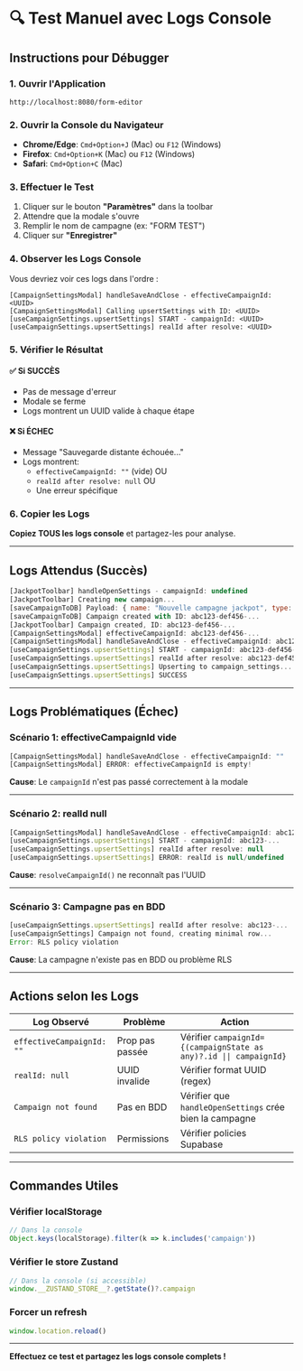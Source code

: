 # 🔍 Test Manuel avec Logs Console

## Instructions pour Débugger

### 1. Ouvrir l'Application
```
http://localhost:8080/form-editor
```

### 2. Ouvrir la Console du Navigateur
- **Chrome/Edge**: `Cmd+Option+J` (Mac) ou `F12` (Windows)
- **Firefox**: `Cmd+Option+K` (Mac) ou `F12` (Windows)
- **Safari**: `Cmd+Option+C` (Mac)

### 3. Effectuer le Test
1. Cliquer sur le bouton **"Paramètres"** dans la toolbar
2. Attendre que la modale s'ouvre
3. Remplir le nom de campagne (ex: "FORM TEST")
4. Cliquer sur **"Enregistrer"**

### 4. Observer les Logs Console

Vous devriez voir ces logs dans l'ordre :

```
[CampaignSettingsModal] handleSaveAndClose - effectiveCampaignId: <UUID>
[CampaignSettingsModal] Calling upsertSettings with ID: <UUID>
[useCampaignSettings.upsertSettings] START - campaignId: <UUID>
[useCampaignSettings.upsertSettings] realId after resolve: <UUID>
```

### 5. Vérifier le Résultat

#### ✅ Si SUCCÈS
- Pas de message d'erreur
- Modale se ferme
- Logs montrent un UUID valide à chaque étape

#### ❌ Si ÉCHEC
- Message "Sauvegarde distante échouée..."
- Logs montrent:
  - `effectiveCampaignId: ""` (vide) OU
  - `realId after resolve: null` OU
  - Une erreur spécifique

### 6. Copier les Logs

**Copiez TOUS les logs console** et partagez-les pour analyse.

---

## Logs Attendus (Succès)

```javascript
[JackpotToolbar] handleOpenSettings - campaignId: undefined
[JackpotToolbar] Creating new campaign...
[saveCampaignToDB] Payload: { name: "Nouvelle campagne jackpot", type: "jackpot", ... }
[saveCampaignToDB] Campaign created with ID: abc123-def456-...
[JackpotToolbar] Campaign created, ID: abc123-def456-...
[CampaignSettingsModal] effectiveCampaignId: abc123-def456-...
[CampaignSettingsModal] handleSaveAndClose - effectiveCampaignId: abc123-def456-...
[useCampaignSettings.upsertSettings] START - campaignId: abc123-def456-...
[useCampaignSettings.upsertSettings] realId after resolve: abc123-def456-...
[useCampaignSettings.upsertSettings] Upserting to campaign_settings...
[useCampaignSettings.upsertSettings] SUCCESS
```

---

## Logs Problématiques (Échec)

### Scénario 1: effectiveCampaignId vide
```javascript
[CampaignSettingsModal] handleSaveAndClose - effectiveCampaignId: ""
[CampaignSettingsModal] ERROR: effectiveCampaignId is empty!
```
**Cause**: Le `campaignId` n'est pas passé correctement à la modale

---

### Scénario 2: realId null
```javascript
[CampaignSettingsModal] handleSaveAndClose - effectiveCampaignId: abc123-...
[useCampaignSettings.upsertSettings] START - campaignId: abc123-...
[useCampaignSettings.upsertSettings] realId after resolve: null
[useCampaignSettings.upsertSettings] ERROR: realId is null/undefined
```
**Cause**: `resolveCampaignId()` ne reconnaît pas l'UUID

---

### Scénario 3: Campagne pas en BDD
```javascript
[useCampaignSettings.upsertSettings] realId after resolve: abc123-...
[useCampaignSettings] Campaign not found, creating minimal row...
Error: RLS policy violation
```
**Cause**: La campagne n'existe pas en BDD ou problème RLS

---

## Actions selon les Logs

| Log Observé | Problème | Action |
|-------------|----------|--------|
| `effectiveCampaignId: ""` | Prop pas passée | Vérifier `campaignId={(campaignState as any)?.id \|\| campaignId}` |
| `realId: null` | UUID invalide | Vérifier format UUID (regex) |
| `Campaign not found` | Pas en BDD | Vérifier que `handleOpenSettings` crée bien la campagne |
| `RLS policy violation` | Permissions | Vérifier policies Supabase |

---

## Commandes Utiles

### Vérifier localStorage
```javascript
// Dans la console
Object.keys(localStorage).filter(k => k.includes('campaign'))
```

### Vérifier le store Zustand
```javascript
// Dans la console (si accessible)
window.__ZUSTAND_STORE__?.getState()?.campaign
```

### Forcer un refresh
```javascript
window.location.reload()
```

---

**Effectuez ce test et partagez les logs console complets !**
